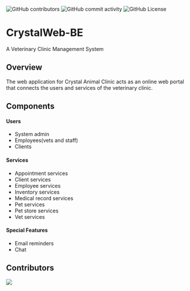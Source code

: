 ![GitHub contributors](https://img.shields.io/github/contributors/VFdo/CrystalWeb-BE)
 ![GitHub commit activity](https://img.shields.io/github/commit-activity/t/VFdo/CrystalWeb-BE) ![GitHub License](https://img.shields.io/github/license/VFdo/CrystalWeb-BE)


# CrystalWeb-BE

A Veterinary Clinic Management System

## Overview

The web application for Crystal Animal Clinic acts as an online web portal that connects the users and services of the veterinary clinic.

## Components

#### Users
+ System admin
+ Employees(vets and staff)
+ Clients

#### Services
+ Appointment services
+ Client services
+ Employee services
+ Inventory services
+ Medical record services
+ Pet services
+ Pet store services
+ Vet services

#### Special Features
+ Email reminders
+ Chat

## Contributors
<a href="https://github.com/VFdo/CrystalWeb-BE/graphs/contributors">
  <img src="https://contrib.rocks/image?repo=VFdo/CrystalWeb-BE" />
</a>
